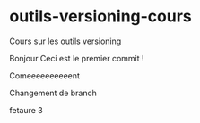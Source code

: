 # outils-versioning-cours
Cours sur les outils versioning

Bonjour
Ceci est le premier commit !

Comeeeeeeeeeent

Changement de branch

fetaure 3
